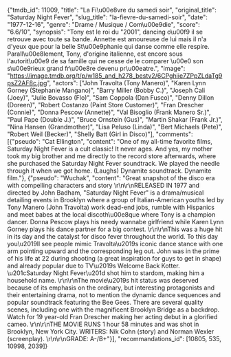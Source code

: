 {"tmdb_id": 11009, "title": "La Fi\u00e8vre du samedi soir", "original_title": "Saturday Night Fever", "slug_title": "la-fievre-du-samedi-soir", "date": "1977-12-16", "genre": "Drame / Musique / Com\u00e9die", "score": "6.6/10", "synopsis": "Tony est le roi du \"2001\", dancing o\u00f9 il se retrouve avec toute sa bande. Annette est amoureuse de lui mais il n'a d'yeux que pour la belle St\u00e9phanie qui danse comme elle respire. Parall\u00e8lement, Tony, d'origine italienne, est encore sous l'autorit\u00e9 de sa famille qui ne cesse de le comparer \u00e0 son s\u00e9rieux grand fr\u00e8re devenu pr\u00eatre.", "image": "https://image.tmdb.org/t/p/w185_and_h278_bestv2/6CPghiie7ZPpZLdaTg9psZ2AF8c.jpg", "actors": ["John Travolta (Tony Manero)", "Karen Lynn Gorney (Stephanie Mangano)", "Barry Miller (Bobby C.)", "Joseph Cali (Joey)", "Julie Bovasso (Flo)", "Sam Coppola (Dan Fusco)", "Denny Dillon (Doreen)", "Robert Costanzo (Paint Store Customer)", "Fran Drescher (Connie)", "Donna Pescow (Annette)", "Val Bisoglio (Frank Manero Sr.)", "Paul Pape (Double J.)", "Bruce Ornstein (Gus)", "Martin Shakar (Frank Jr.)", "Nina Hansen (Grandmother)", "Lisa Peluso (Linda)", "Bert Michaels (Pete)", "Robert Weil (Becker)", "Shelly Batt (Girl in Disco)"], "comments": [{"pseudo": "Cat Ellington", "content": "One of my all-time favorite films, Saturday Night Fever is a cult classic! It never ages. And yes, my mother took my big brother and me directly to the record store afterwards, where she purchased the Saturday Night Fever soundtrack. We played the needle through it when we got home. (Laughs) Dynamite soundtrack. Dynamite film."}, {"pseudo": "Wuchak", "content": "Great snapshot of the disco era with compelling characters and story \r\n\r\nRELEASED IN 1977 and directed by John Badham, \"Saturday Night Fever\" is a drama/musical detailing events in Brooklyn where a group of Italian-American youths led by Tony Manero (John Travolta) work dead-end jobs, rumble with Hispanics and meet babes at the local discoth\u00e8que where Tony is a champion dancer. Donna Pescow plays his needy wannabe girlfriend while Karen Lynn Gorney plays his dance partner for a big contest. \r\n\r\nThis was a huge hit in its day and the catalyst for disco fever throughout the world. To this day you\u2019ll see people mimic Travolta\u2019s iconic dance stance with one arm pointing upward and the corresponding leg out. John was in the prime of his life at 22 during shooting (a great inspiration for guys to get in shape) and already popular due to TV\u2019s Welcome Back Kotter. \u201cSaturday Night Fever\u201d shot him to stardom, making him a household name. \r\n\r\nThe movie\u2019s hit status was deserved because of its emphasis on the ordinary, but interesting protagonists and their entertaining drama, not to mention the dynamic dance sequences and popular soundtrack featuring the Bee Gees. There are several quality scenes, including one with the magnificent Brooklyn Bridge as a backdrop. Watch for 19 year-old Fran Drescher making her acting debut in a glorified cameo.    \r\n\r\nTHE MOVIE RUNS 1 hour 58 minutes and was shot in Brooklyn, New York City. WRITERS: Nik Cohn (story) and Norman Wexler (screenplay). \r\n\r\nGRADE: A-/B+"}], "recommandations_id": [10805, 535, 10998, 2039]}
